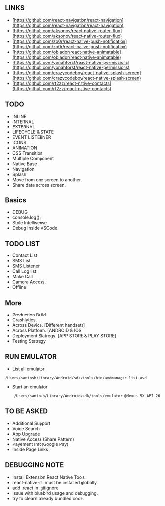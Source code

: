## LINKS
* [https://github.com/react-navigation/react-navigation](https://github.com/react-navigation/react-navigation)
* [https://github.com/aksonov/react-native-router-flux](https://github.com/aksonov/react-native-router-flux)
* [https://github.com/zo0r/react-native-push-notification](https://github.com/zo0r/react-native-push-notification)
* [https://github.com/oblador/react-native-animatable](https://github.com/oblador/react-native-animatable)
* [https://github.com/yonahforst/react-native-permissions](https://github.com/yonahforst/react-native-permissions)
* [https://github.com/crazycodeboy/react-native-splash-screen](https://github.com/crazycodeboy/react-native-splash-screen)
* [https://github.com/rt2zz/react-native-contacts](https://github.com/rt2zz/react-native-contacts)

## TODO
* INLINE
* INTERNAL
* EXTERNAL
* LIFECYCLE & STATE
* EVENT LISTERNER
* ICONS 
* ANIMATION
* CSS Transition.
* Multiple Component
* Native Base
* Navigation
* Splash 
* Move from one screen to another. 
* Share data across screen.

## Basics
* DEBUG
* console.log();
* Style Intellisense
* Debug Inside VSCode. 

## TODO LIST 
* Contact List
* SMS List
* SMS Listener
* Call Log list
* Make Call
* Camera Access.
* Offline


## More
* Production Build.
* Crashlytics. 
* Across Device. [Different handsets]
* Across Platform. [ANDROID & IOS]
* Deployment Statregy. [APP STORE & PLAY STORE]
* Testing Statregy


## RUN EMULATOR
* List all emulator
```
/Users/santosh/Library/Android/sdk/tools/bin/avdmanager list avd
```
* Start an emulator
```
    /Users/santosh/Library/Android/sdk/tools/emulator @Nexus_5X_API_26
```

## TO BE ASKED
* Additional Support
* Voice Search
* App Upgrade
* Native Access (Share Pattern)
* Payement Info(Google Pay)
* Inside Page Links


## DEBUGGING NOTE
* Install Extension React Native Tools
* react-native-cli must be installed globally
* add .react in .gitignore
* Issue with bluebird usage and debugging. 
* try to clearn already bundled code.
